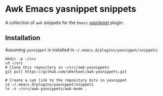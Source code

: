 # Awk Emacs yasnippet snippets

A collection of `awk` snippets for the `Emacs`
[yasnippet](https://github.com/joaotavora/yasnippet) plugin.

## Installation
Assuming `yasnippet` is installed in `~/.emacs.d/plugins/yasnippet/snippets`:

```shell
mkdir -p ~/src
cd ~/src
# Clone this repository in ~/src/awk-yasnippets
git pull https://github.com/uberkael/awk-yasnippets.git

# Create a sym link to the repository bits in yasnippet
cd ~/.emacs.d/plugins/yasnippet/snippets
ln -s ~/src/awk-yasnippets/awk-mode .
```
